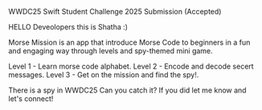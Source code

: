 WWDC25 Swift Student Challenge 2025 Submission (Accepted)

HELLO Deveolopers this is Shatha :) 

Morse Mission is an app that introduce Morse Code to beginners in a fun and engaging way through levels and spy-themed mini game.

Level 1 - Learn morse code alphabet.
Level 2 - Encode and decode secert messages.
Level 3 - Get on the mission and find the spy!.

There is a spy in WWDC25 Can you catch it? 
If you did let me know and let's connect! 

 
